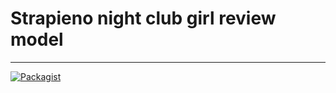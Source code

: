 # Strapieno night club girl review model
---

[![Packagist](https://img.shields.io/packagist/dt/strapieno/str-nightclub-girl-review-model.svg?maxAge=2592000)](https://packagist.org/packages/strapieno/str-nightclub-girl-review-model) 